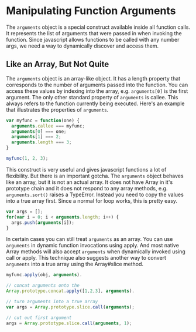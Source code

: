 # Manipulating Function Arguments

The `arguments` object is a special construct available inside all
function calls. It represents the list of arguments that were passed
in when invoking the function. Since javascript allows functions to be
called with any number args, we need a way to dynamically discover and
access them.

## Like an Array, But Not Quite

The `arguments` object is an array-like object. It has a length
property that corresponds to the number of arguments passed into the
function. You can access these values by indexing into the array,
e.g. `arguments[0]` is the first argument. The only other standard
property of `arguments` is callee. This always refers to the function
currently being executed. Here's an example that illustrates the
properties of `arguments`.

```javascript
var myfunc = function(one) {
  arguments.callee === myfunc;
  arguments[0] === one;
  arguments[1] === 2;
  arguments.length === 3;
}

myfunc(1, 2, 3);
```

This construct is very useful and gives javascript functions a lot of
flexibility. But there is an important gotcha. The `arguments` object
behaves like an array, but it is not an actual array. It does not have
Array in it's prototype chain and it does not respond to any array
methods, e.g. `arguments.sort()` raises a TypeError. Instead you need to
copy the values into a true array first. Since a normal for loop
works, this is pretty easy.

```javascript
var args = [];
for(var i = 0; i < arguments.length; i++) {
  args.push(arguments[i]);
}
```

In certain cases you can still treat `arguments` as an array. You can
use `arguments` in dynamic function invocations using apply. And most
native Array methods will also accept `arguments` when dynamically
invoked using call or apply. This technique also suggests another way
to convert `arguments` into a true array using the Array#slice method.

```javascript
myfunc.apply(obj, arguments).

// concat arguments onto the 
Array.prototype.concat.apply([1,2,3], arguments).

// turn arguments into a true array
var args = Array.prototype.slice.call(arguments);

// cut out first argument
args = Array.prototype.slice.call(arguments, 1);
```